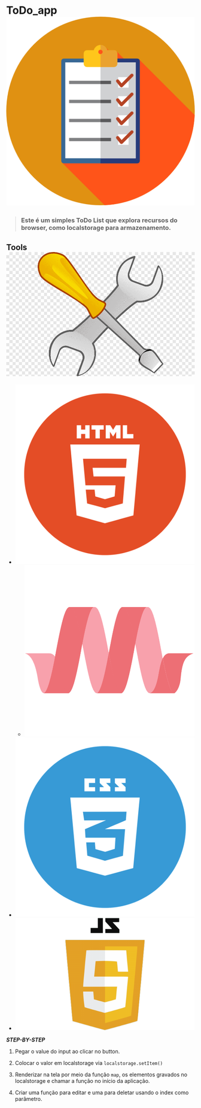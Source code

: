 # ToDo_app ![alt=list](/assets/img/list.png)

>### Este é um simples ToDo List que explora recursos do browser, como **localstorage** para armazenamento.

## Tools ![tools](/assets/img/tools.png)
* ![html](/assets/img/html.png)
  * ![materialize](/assets/img/materialize.png)
* ![css](/assets/img/css.png)
* ![javascript](/assets/img/js.png)


__*STEP-BY-STEP*__
1. Pegar o value do input ao clicar no button.

2. Colocar o valor em localstorage via `localstorage.setItem()` 

3. Renderizar na tela por meio da função `map`, os elementos gravados no localstorage e chamar a função no início da aplicação.

4. Criar uma função para editar e uma para deletar usando o index como parâmetro.

